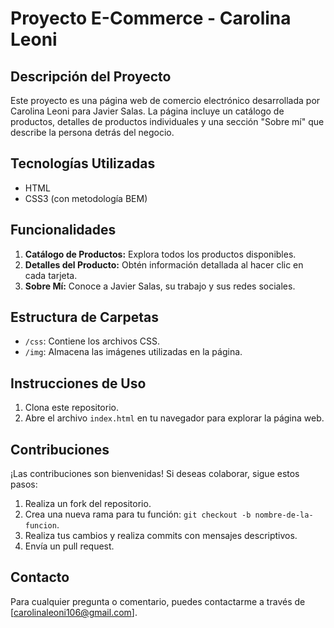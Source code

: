 # Proyecto E-Commerce - Carolina Leoni

## Descripción del Proyecto
Este proyecto es una página web de comercio electrónico desarrollada por Carolina Leoni para Javier Salas. La página incluye un catálogo de productos, detalles de productos individuales
y una sección "Sobre mí" que describe la persona detrás del negocio.

## Tecnologías Utilizadas
- HTML
- CSS3 (con metodología BEM)

## Funcionalidades
1. **Catálogo de Productos:** Explora todos los productos disponibles.
2. **Detalles del Producto:** Obtén información detallada al hacer clic en cada tarjeta.
3. **Sobre Mí:** Conoce a Javier Salas, su trabajo y sus redes sociales.

## Estructura de Carpetas
- `/css`: Contiene los archivos CSS.
- `/img`: Almacena las imágenes utilizadas en la página.


## Instrucciones de Uso
1. Clona este repositorio.
2. Abre el archivo `index.html` en tu navegador para explorar la página web.

## Contribuciones
¡Las contribuciones son bienvenidas! Si deseas colaborar, sigue estos pasos:
1. Realiza un fork del repositorio.
2. Crea una nueva rama para tu función: `git checkout -b nombre-de-la-funcion`.
3. Realiza tus cambios y realiza commits con mensajes descriptivos.
4. Envía un pull request.

## Contacto
Para cualquier pregunta o comentario, puedes contactarme a través de [carolinaleoni106@gmail.com].
